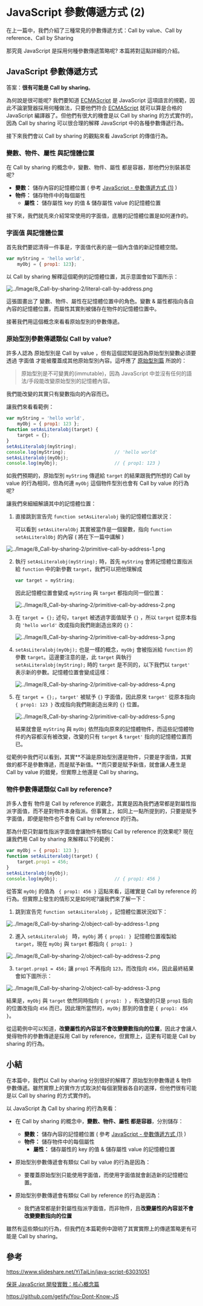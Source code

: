 # JavaScript 參數傳遞方式 (2)

在上一篇中，我們介紹了三種常見的參數傳遞方式：Call by value、Call by reference、Call by Sharing

那究竟 JavaScript 是採用何種參數傳遞策略呢? 本篇將對這點詳細的介紹。



## JavaScript 參數傳遞方式

答案：**很有可能是 Call by sharing**。

為何說是很可能呢? 我們要知道 [ECMAScript](https://www.ecma-international.org/ecma-262/) 是 JavaScript 這項語言的規範，因此不論瀏覽器採用何種做法，只要他們符合 [ECMAScript](https://www.ecma-international.org/ecma-262/) 就可以算是合格的 JavaScript 編譯器了。但他們有很大的機會是以 Call by sharing 的方式實作的，因為 Call by sharing 可以很合理的解釋 JavaScript 中的各種參數傳遞行為。

接下來我們會以 Call by sharing 的觀點來看 JavaScript 的傳值行為。

### 變數、物件、屬性 與記憶體位置

在 Call by sharing 的概念中，變數、物件、屬性 都是容器，那他們分別裝甚麼呢?

- **變數：** 儲存內容的記憶體位置 ( 參考 [JavaScript - 參數傳遞方式 (1)](https://ithelp.ithome.com.tw/articles/10194109) )
- **物件：** 儲存物件中的每個屬性
  - **屬性：** 儲存屬性 key 的值 & 儲存屬性 value 的記憶體位置

接下來，我們就先來介紹常常使用的字面值，底層的記憶體位置是如何運作的。

### 字面值 與記憶體位置

首先我們要認清得一件事是，字面值代表的是一個內含值的新記憶體空間。

```javascript
var myString = 'hello world',
    myObj = { prop1: 123};
```

以 Call by sharing 解釋這個範例的記憶體位置，其示意圖會如下圖所示：

![../Image/8_Call-by-sharing-2/literal-call-by-address.png](../Image/8_Call-by-sharing-2/literal-call-by-address.png)

這張圖畫出了 變數、物件、屬性在記憶體位置中的角色。變數 & 屬性都指向各自內容的記憶體位置，而屬性其實則被儲存在物件的記憶體位置中。

接著我們用這個概念來看看原始型別的參數傳遞。

### 原始型別參數傳遞類似 Call by value?

許多人認為 原始型別是 Call by value ，但有這個認知是因為原始型別變數必須要透過 字面值 才能被覆蓋成其他原始型別內容。這呼應了 [原始型別篇](https://ithelp.ithome.com.tw/articles/10192598) 所說的：

> 原始型別是不可變異的(immutable)，因為 JavaScript 中並沒有任何的語法/手段能改變原始型別的記憶體內容。

我們能改變的其實只有變數指向的內容而已。

讓我們來看看範例：

```javascript
var myString = 'hello world',
    myObj = { prop1: 123 };
function setAsLiteralobj(target) {
	target = {};
}
setAsLiteralobj(myString);
console.log(myString);					// 'hello world'
setAsLiteralobj(myObj);
console.log(myObj);						// { prop1: 123 }
```

如我們預期的，原始型別 `myString` 傳遞給 `target` 的結果跟我們所想的 Call by value 的行為相同，但為何連 `myObj` 這個物件型別也會有 Call by value 的行為呢?

讓我們來細細解讀其中的記憶體位置：

1. 直接跳到宣告完 `function setAsLiteralobj` 後的記憶體位置狀況：

   可以看到 `setAsLiteralObj` 其實被當作是一個變數，指向 `function setAsLiteralObj` 的內容 ( 將在下一篇中講解 ) 

  ![../Image/8_Call-by-sharing-2/primitive-call-by-address-1.png](../Image/8_Call-by-sharing-2/primitive-call-by-address-1.png)

2. 執行 `setAsLiteralobj(myString);` 時，首先 `myString` 會將記憶體位置指派給 `function` 中的新參數 `target`，我們可以把他理解成

   ```javascript
   var target = myString;
   ```

   因此記憶體位置會變成 `myString` 與 `target` 都指向同一個位置：

   ![../Image/8_Call-by-sharing-2/primitive-call-by-address-2.png](../Image/8_Call-by-sharing-2/primitive-call-by-address-2.png)

3. 在 `target = {};` 述句，`target` 被透過字面值賦予 `{}` ，所以 `target` 從原本指向 `'hello world'` 改成指向我們剛創造出來的 `{}`：

   ![../Image/8_Call-by-sharing-2/primitive-call-by-address-3.png](../Image/8_Call-by-sharing-2/primitive-call-by-address-3.png)

4. `setAsLiteralobj(myObj);` 也是一樣的概念，`myObj` 會被指派給 `function` 的參數 `target`。這邊要注意的是，此 `target` 與執行 `setAsLiteralobj(myString);` 時的 `target` 是不同的，以下我們以 `target'` 表示新的參數。記憶體位置會變成這樣：

   ![../Image/8_Call-by-sharing-2/primitive-call-by-address-4.png](../Image/8_Call-by-sharing-2/primitive-call-by-address-4.png)

5. 在 `target = {};`，`target'` 被賦予 `{}` 字面值，因此原來 `target'` 從原本指向 `{ prop1: 123 }` 改成指向我們剛創造出來的 `{}` 位置。

   ![../Image/8_Call-by-sharing-2/primitive-call-by-address-5.png](../Image/8_Call-by-sharing-2/primitive-call-by-address-5.png)

   結果就會是 `myString` 與 `myObj` 依然指向原來的記憶體物件，而這些記憶體物件的內容都沒有被改變，改變的只有 `target` & `target'` 指向的記憶體位置而已。

從範例中我們可以看到，其實**不論是原始型別還是物件，只要是字面值，其實做的都不是參數傳遞，而是賦予新值。**而只要是賦予新值，就會讓人產生是 Call by value 的錯覺，但實際上他還是 Call by sharing。

### 物件參數傳遞類似 Call by reference?

許多人會有 物件是 Call by reference 的觀念，其實是因為我們通常都是對屬性指派字面值，而不是對物件本身指派。但事實上，如同上一點所提到的，只要是賦予字面值，即便是物件也不會有 Call by reference 的行為。

那為什麼只對屬性指派字面值會讓物件有類似 Call by reference 的效果呢? 現在讓我們用 Call by sharing 來解釋以下的範例：

```javascript
var myObj = { prop1: 123 };
function setAsLiteralobj(target) {
	target.prop1 = 456;
}
setAsLiteralobj(myObj);
console.log(myObj);						// { prop1: 456 }
```

從答案 `myObj` 的值為 ` { prop1: 456 }` 這點來看，這確實是 Call by reference 的行為。但實際上發生的情形又是如何呢?讓我們來了解一下：

1. 跳到宣告完 `function setAsLiteralobj` ，記憶體位置狀況如下：

![../Image/8_Call-by-sharing-2/object-call-by-address-1.png](../Image/8_Call-by-sharing-2/object-call-by-address-1.png)

2. 進入 `setAsLiteralobj ` 時，`myObj` 將 `{ prop1: } `記憶體位置複製給 `target`，現在 `myObj` 與 `target` 都指向 `{ prop1: }`

![../Image/8_Call-by-sharing-2/object-call-by-address-2.png](../Image/8_Call-by-sharing-2/object-call-by-address-2.png)

3. `target.prop1 = 456;` 讓 `prop1` 不再指向 `123`，而改指向 `456`，因此最終結果會如下圖所示：

![../Image/8_Call-by-sharing-2/object-call-by-address-3.png](../Image/8_Call-by-sharing-2/object-call-by-address-3.png)

結果是，`myObj` 與 `target` 依然同時指向 `{ prop1: }` ，有改變的只是 `prop1` 指向的位置改指向 `456` 而已，因此理所當然的，`myObj` 那到的值會是 `{ prop1: 456 }`。

從這範例中可以知道，**改變屬性的內容並不會改變變數指向的位置**，因此才會讓人覺得物件的參數傳遞是採用 Call by reference，但實際上，這更有可能是 Call by sharing 的行為。



## 小結

在本篇中，我們以 Call by sharing 分別很好的解釋了 原始型別參數傳遞 & 物件參數傳遞。雖然實際上的實作方式取決於每個瀏覽器各自的選擇，但他們很有可能是以 Call by sharing 的方式實作的。

以 JavaScript 為 Call by sharing 的行為來看：

- 在 Call by sharing 的概念中，**變數、物件、屬性 都是容器**，分別儲存：
  - **變數：** 儲存內容的記憶體位置 ( 參考 [JavaScript - 參數傳遞方式 (1)](https://ithelp.ithome.com.tw/articles/10194109) )
  - **物件：** 儲存物件中的每個屬性
    - **屬性：** 儲存屬性的 key 的值 & 儲存屬性 value 的記憶體位置


- 原始型別參數傳遞會有類似 Call by value 的行為是因為：
  - 要覆蓋原始型別只能使用字面值，而使用字面值就會創造新的記憶體位置。
- 原始型別參數傳遞會有類似 Call by reference 的行為是因為：
  - 我們通常都是針對屬性指派字面值，而非物件，且**改變屬性的內容並不會改變變數指向的位置**

雖然有這些類似的行為，但我們在本篇範例中證明了其實實際上的傳遞策略更有可能是 Call by sharing。



## 參考

https://www.slideshare.net/YiTaiLin/java-script-63031051

[保哥 JavaScript 開發實戰：核心概念篇](https://www.accupass.com/event/1710170207181263097416)

https://github.com/getify/You-Dont-Know-JS